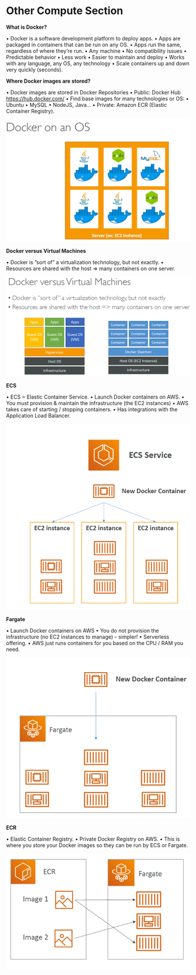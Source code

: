 # Other Compute Section

  **What is Docker?**
  
  • Docker is a software development platform to deploy apps.
  • Apps are packaged in containers that can be run on any OS.
  • Apps run the same, regardless of where they’re run.
    • Any machine
    • No compatibility issues
    • Predictable behavior
    • Less work
    • Easier to maintain and deploy
    • Works with any language, any OS, any technology
  • Scale containers up and down very quickly (seconds).
  
  **Where Docker images are stored?**
  
  • Docker images are stored in Docker Repositories
  • Public: Docker Hub https://hub.docker.com/
  • Find base images for many technologies or OS:
    • Ubuntu
    • MySQL
    • NodeJS, Java…
  • Private: Amazon ECR (Elastic Container Registry).
  
  ![Docker](https://github.com/mnadarsh/AWS/blob/master/Docker.PNG "Docker")
  
  **Docker versus Virtual Machines**
  
  • Docker is ”sort of” a virtualization technology, but not exactly.
  • Resources are shared with the host => many containers on one server.
  
  ![Docekr-vs-VM](https://github.com/mnadarsh/AWS/blob/master/Docekr-vs-VM.PNG "Docekr-vs-VM")
    
 **ECS**
 
  • ECS = Elastic Container Service.
  • Launch Docker containers on AWS.
  • You must provision & maintain the infrastructure (the EC2 instances)
  • AWS takes care of starting / stopping containers.
  • Has integrations with the Application Load Balancer.
  
 ![ECS](https://github.com/mnadarsh/AWS/blob/master/ECS.PNG "ECS")
 
 **Fargate**
 
  • Launch Docker containers on AWS
  • You do not provision the infrastructure (no EC2 instances to manage) – simpler!
  • Serverless offering.
  • AWS just runs containers for you based on the CPU / RAM you need.
  
  ![Fargate](https://github.com/mnadarsh/AWS/blob/master/Fargate.PNG "Fargate")
  
 **ECR**
 
  • Elastic Container Registry.
  • Private Docker Registry on AWS.
  • This is where you store your Docker images so they can be run by ECS or Fargate.
  
 ![ECR](https://github.com/mnadarsh/AWS/blob/master/ECR.PNG "ECR") 
  
